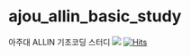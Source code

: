 # ajou_allin_basic_study
아주대 ALLIN 기초코딩 스터디
<img src="https://img.shields.io/badge/Python-FFCA28?style=flat-square&logo=python&logoColor=blue"/>
[![Hits](https://hits.seeyoufarm.com/api/count/incr/badge.svg?url=https%3A%2F%2Fgithub.com%2Fjkky-98%2Fajou_allin_basic_study&count_bg=%2379C83D&title_bg=%23555555&icon=&icon_color=%23E7E7E7&title=hits&edge_flat=false)](https://hits.seeyoufarm.com)
